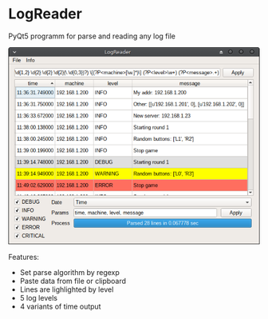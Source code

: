 # LogReader

PyQt5 programm for parse and reading any log file

![Preview](docs/preview.png)

Features:
* Set parse algorithm by regexp
* Paste data from file or clipboard
* Lines are lighlighted by level
* 5 log levels
* 4 variants of time output
